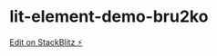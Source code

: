 # lit-element-demo-bru2ko

[Edit on StackBlitz ⚡️](https://stackblitz.com/edit/lit-element-demo-bru2ko)